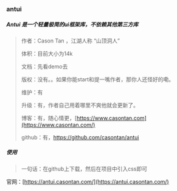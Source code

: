 ### antui
##### Antui 是一个轻量极简的ui框架库，不依赖其他第三方库

>作者：Cason Tan ，江湖人称 “山顶洞人”
>
>体积：目前大小为14k
>
>文档：先看demo去
>
>版权：没有。。如果你能start和提一嘴作者，那你人还怪好的嘞。
>
>维护：有
>
>升级：有，作者自己用着哪里不爽他就会更新了。
>
>博客：有，随心情更，[https://www.casontan.com](https://www.casontan.com/)
>
>github：有，https://github.com/casontan/antui

##### 使用

> 一句话：在github上下载，然后在项目中引入css即可

官网：[https://antui.casontan.com/](https://antui.casontan.com/)